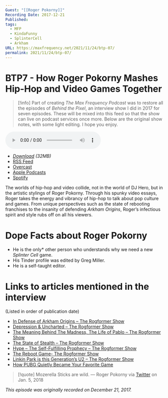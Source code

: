 ```yaml
---
Guest: "[[Roger Pokorny]]"
Recording Date: 2017-12-21
Published: 
tags:
  - MFP
  - KindaFunny
  - SplinterCell
  - Arkham
URL: https://maxfrequency.net/2021/11/24/btp-07/
permalink: 2021/11/24/btp-07/
---
```

# BTP7 - How Roger Pokorny Mashes Hip-Hop and Video Games Together

> [!info]
> Part of creating *The Max Frequency Podcast* was to restore all the episodes of *Behind the Pixel*, an interview show I did in 2017 for seven episodes. These will be mixed into this feed so that the show can live on podcast services once more. Below are the original show notes, with some light editing. I hope you enjoy.

<audio controls>
  <source src="https://traffic.libsyn.com/maxfrequency/BTP_Ep7_Roger.mp3">
</audio>

- *[Download](https://traffic.libsyn.com/maxfrequency/BTP_Ep7_Roger.mp3) (32MB)*
- [RSS Feed](https://maxfrequency.libsyn.com/rss)
- [Overcast](https://overcast.fm/itunes1557043396)
- [Apple Podcasts](https://podcasts.apple.com/us/podcast/the-max-frequency-podcast/id1557043396)
- [Spotify](https://open.spotify.com/show/3W1LwBNmhZ6s5QmQViWXKn)

The worlds of hip-hop and video collide, not in the world of DJ Hero, but in the artistic stylings of Roger Pokorny. Through his spunky video essays, Roger takes the energy and vibrancy of hip-hop to talk about pop culture and games. From unique perspectives such as the state of rebooting franchises to the insanity of defending *Arkham Origins*, Roger’s infectious spirit and style rubs off on all his viewers.
# Dope Facts about Roger Pokorny
- He is the only* other person who understands why we need a new *Splinter Cell* game.
- His Tinder profile was edited by Greg Miller.
- He is a self-taught editor.
# Links to articles mentioned in the interview

(Listed in order of publication date)

- [In Defense of Arkham Origins – The Rogformer Show](https://www.youtube.com/watch?v=SfE_jb9oDGY)
- [Depression & Uncharted – The Rogformer Show](https://www.youtube.com/watch?v=RBSJmMboGIU)
- [The Meaning Behind The Madness, The Life of Pablo – The Rogformer Show](https://www.youtube.com/watch?time_continue=2&v=xnqYD9-vUHI)
- [The State of Stealth – The Rogformer Show](https://www.youtube.com/watch?v=daWUKumCuFA)
- [Hype – The Self-Fulfilling Prophecy – The Rogformer Show](https://www.youtube.com/watch?v=HOz-InT60hw)
- [The Reboot Game- The Rogformer Show](https://www.youtube.com/watch?v=hqUTzl1kf_Y)
- [Linkin Park is this Generation’s U2 – The Rogformer Show](https://www.youtube.com/watch?v=idaEwFeyT_k)
- [How PUBG Quietly Became Your Favorite Game](https://www.facebook.com/ign/videos/10155141689081633/)

> [!quote]
> Mozerella Sticks are wild. — Roger Pokorny via [Twitter](https://twitter.com/rogformer/status/949499083038879745) on Jan. 5, 2018

*This episode was originally recorded on December 21, 2017.*
